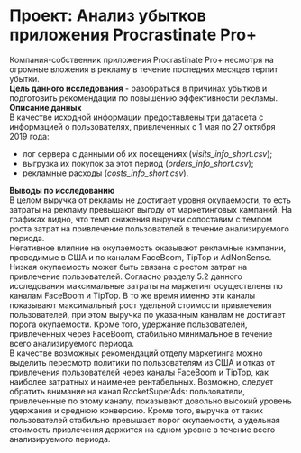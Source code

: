 # Проект: Анализ убытков приложения Procrastinate Pro+
Компания-собственник приложения Procrastinate Pro+ несмотря на огромные вложения в рекламу в течение последних месяцев терпит убытки.  
**Цель данного исследования** - разобраться в причинах убытков и подготовить рекомендации по повышению эффективности рекламы.  
**Описание данных**  
В качестве исходной информации предоставлены три датасета с информацией о пользователях, привлеченных с 1 мая по 27 октября 2019 года:  
- лог сервера с данными об их посещениях (*visits_info_short.csv*);  
- выгрузка их покупок за этот период (*orders_info_short.csv*);  
- рекламные расходы (*costs_info_short.csv*).

**Выводы по исследованию**  
В целом выручка от рекламы не достигает уровня окупаемости, то есть затраты на рекламу превышают выгоду от маркетинговых кампаний. На графиках видно, что темп снижения выручки сопоставим с темпом роста затрат на привлечение пользователей в течение анализируемого периода.  
Негативное влияние на окупаемость оказывают рекламные кампании, проводимые в США и по каналам FaceBoom, TipTop и AdNonSense.  
Низкая окупаемость может быть связана с ростом затрат на привлечение пользователей. Согласно разделу 5.2 данного исследования максимальные затраты на маркетинг осуществлены по каналам FaceBoom и TipTop. В то же время именно эти каналы показывают максимальный рост удельной стоимости привлечения пользователей, при этом выручка по указанным каналам не достигает порога окупаемости. Кроме того, удержание пользователей, привлеченных через FaceBoom, стабильно минимальное в течение всего анализируемого периода.   
В качестве возможных рекомендаций отделу маркетинга можно выделить пересмотр политики по пользователям из США и отказ от привлечения пользователей через каналы FaceBoom и TipTop, как наиболее затратных и наименее рентабельных. Возможно, следует обратить внимание на канал RocketSuperAds: пользователи, привлеченные по этому каналу, показывают довольно высокий уровень удержания и среднюю конверсию. Кроме того, выручка от таких пользователей стабильно превышает порог окупаемости, а удельная стоимость привлечения держится на одном уровне в течение всего анализируемого периода.  
